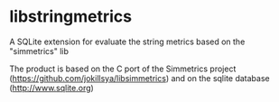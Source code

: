 libstringmetrics
================

A SQLite extension for evaluate the string metrics based on the "simmetrics" lib

The product is based on the C port of the Simmetrics project (https://github.com/jokillsya/libsimmetrics)
and on the sqlite database (http://www.sqlite.org)

